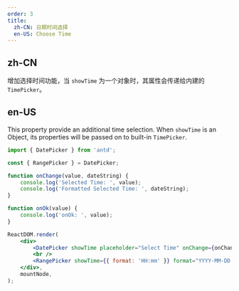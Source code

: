 ```yaml
---
order: 3
title:
  zh-CN: 日期时间选择
  en-US: Choose Time
---
```


## zh-CN

增加选择时间功能，当 `showTime` 为一个对象时，其属性会传递给内建的 `TimePicker`。

## en-US

This property provide an additional time selection. When `showTime` is an Object, its properties will be passed on to built-in `TimePicker`.

```jsx
import { DatePicker } from 'antd';

const { RangePicker } = DatePicker;

function onChange(value, dateString) {
	console.log('Selected Time: ', value);
	console.log('Formatted Selected Time: ', dateString);
}

function onOk(value) {
	console.log('onOk: ', value);
}

ReactDOM.render(
	<div>
		<DatePicker showTime placeholder="Select Time" onChange={onChange} onOk={onOk} />
		<br />
		<RangePicker showTime={{ format: 'HH:mm' }} format="YYYY-MM-DD HH:mm" placeholder={['Start Time', 'End Time']} onChange={onChange} onOk={onOk} />
	</div>,
	mountNode,
);
```
